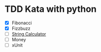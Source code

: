 # TDD Kata with python

- [x] Fibonacci
- [x] Fizzbuzz
- [ ] [String Calculator](https://osherove.com/tdd-kata-1)
- [ ] Money
- [ ] xUnit